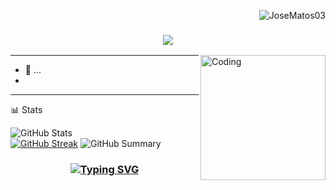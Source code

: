 <p align="right"> <img src="https://komarev.com/ghpvc/?username=JoseMatos03&label=Profile%20views&color=0e75b6&size=24&style=flat" alt="JoseMatos03" /> </p>

<h3 align="center">
  <img src="https://readme-typing-svg.herokuapp.com/?font=Righteous&size=35&center=true&vCenter=true&width=1600&height=70&duration=4000&lines=Hello+There!+I'm+Jose+" />
</h3>


<img align="right" alt="Coding" width="200" src="https://user-images.githubusercontent.com/74038190/212750999-42ff8a64-dad8-4772-9648-849968543991.gif">

---

- 🔭 ...
- 
---

📊 Stats

![GitHub Stats](http://github-profile-summary-cards.vercel.app/api/cards/stats?username=JoseMatos03&theme=tokyonight)  
[![GitHub Streak](https://github-readme-streak-stats.herokuapp.com?user=JoseMatos03&theme=tokyonight&hide_border=true&date_format=j%20M%5B%20Y%5D&card_width=480)](https://git.io/streak-stats)
![GitHub Summary](http://github-profile-summary-cards.vercel.app/api/cards/profile-details?username=JoseMatos03&theme=tokyonight)

<h3 align="center">
  
  [![Typing SVG](https://readme-typing-svg.herokuapp.com?font=Fantasque+Sans+Mono&weight=700&size=24&pause=1000&color=0e75b6&center=true&width=446&lines=Thank's+for+visiting!+%F0%9F%91%8D)](https://git.io/typing-svg)

</h3>
